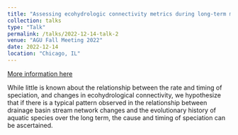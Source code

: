 ```yaml
---
title: "Assessing ecohydrologic connectivity metrics during long-term morphological changes in river basins: a case study"
collection: talks
type: "Talk"
permalink: /talks/2022-12-14-talk-2
venue: "AGU Fall Meeting 2022"
date: 2022-12-14
location: "Chicago, IL"
---
```


[More information here]([https://agu.confex.com/agu/fm22/meetingapp.cgi/Paper/1116874](https://agu.confex.com/agu/fm22/meetingapp.cgi/Paper/1116874))

While little is known about the relationship between the rate and timing of speciation, and changes in ecohydrological connectivity, we hypothesize that if there is a typical pattern observed in the relationship between drainage basin stream network changes and the evolutionary history of aquatic species over the long term, the cause and timing of speciation can be ascertained.

